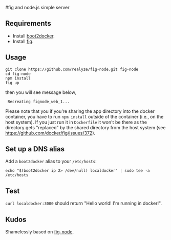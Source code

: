 #fig and node.js simple server

## Requirements

 * Install [boot2docker](http://boot2docker.io/).
 * Install [fig](http://www.fig.sh/).

## Usage

    git clone https://github.com/realyze/fig-node.git fig-node
    cd fig-node
    npm install
    fig up

then you will see message below,

     Recreating fignode_web_1...
     
Please note that you if you're sharing the app directory into the docker container, you have to run `npm install` outside of the container (i.e., on the host system). If you just run it in `Dockerfile` it won't be there as the directory gets "replaced" by the shared directory from the host system (see https://github.com/docker/fig/issues/372).

## Set up a DNS alias
Add a `boot2docker` alias to your `/etc/hosts`:
```
echo "$(boot2docker ip 2> /dev/null) localdocker" | sudo tee -a /etc/hosts
```

## Test
`curl localdocker:3000` should return "Hello world! I'm running in docker!".

## Kudos
Shamelessly based on [fig-node](https://github.com/clonn/fig-node).
